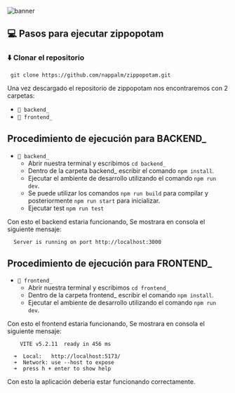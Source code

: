 ![banner](https://media.licdn.com/dms/image/D5616AQGdQGGrN6Hgog/profile-displaybackgroundimage-shrink_350_1400/0/1714583512182?e=1721865600&v=beta&t=fByi-OfejZVvx55Q0PxfaJFEc7jm3EVmEpyvuE4GGWg)

## 💻 Pasos para ejecutar zippopotam

### ⬇️ Clonar el repositorio
```
 git clone https://github.com/nappalm/zippopotam.git
```

Una vez descargado el repositorio de zippopotam nos encontraremos con 2 carpetas:
* `📁 backend_`
* `📁 frontend_`

## Procedimiento de ejecución para BACKEND_
* `📁 backend_`
   * Abrir nuestra terminal y escribimos `cd backend_`   
   * Dentro de la carpeta backend_ escribir el comando `npm install`.
   * Ejecutar el ambiente de desarrollo utilizando el comando `npm run dev`.
   * Se puede utilizar los comandos `npm run build` para compilar y posteriormente `npm run start` para inicializar.
   * Ejecutar test `npm run test`
 
Con esto el backend estaria funcionando, Se mostrara en consola el siguiente mensaje:
```
  Server is running on port http://localhost:3000
```

## Procedimiento de ejecución para FRONTEND_
* `📁 frontend_`
   * Abrir nuestra terminal y escribimos `cd frontend_`   
   * Dentro de la carpeta frontend_ escribir el comando `npm install`.
   * Ejecutar el ambiente de desarrollo utilizando el comando `npm run dev`.
 
Con esto el frontend estaria funcionando, Se mostrara en consola el siguiente mensaje:
```
    VITE v5.2.11  ready in 456 ms

  ➜  Local:   http://localhost:5173/
  ➜  Network: use --host to expose
  ➜  press h + enter to show help
```

Con esto la aplicación deberia estar funcionando correctamente.
